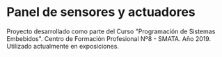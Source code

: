 # Panel de sensores y actuadores
Proyecto desarrollado como parte del Curso "Programación de Sistemas Embebidos". Centro de Formación Profesional Nº8 - SMATA. Año 2019.
Utilizado actualmente en exposiciones.

